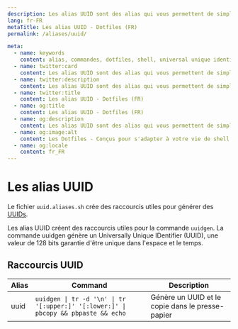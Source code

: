```yaml
---
description: Les alias UUID sont des alias qui vous permettent de simplifier l'utilisation de la commande UUID. UUID est une commande qui permet de générer des UUID.
lang: fr-FR
metaTitle: Les alias UUID - Dotfiles (FR)
permalink: /aliases/uuid/

meta:
  - name: keywords
    content: alias, commandes, dotfiles, shell, universal unique identifier, uuid, uuidgen
  - name: twitter:card
    content: Les alias UUID sont des alias qui vous permettent de simplifier l'utilisation de la commande UUID. UUID est une commande qui permet de générer des UUID.
  - name: twitter:description
    content: Les alias UUID sont des alias qui vous permettent de simplifier l'utilisation de la commande UUID. UUID est une commande qui permet de générer des UUID.
  - name: twitter:title
    content: Les alias UUID - Dotfiles (FR)
  - name: og:title
    content: Les alias UUID - Dotfiles (FR)
  - name: og:description
    content: Les alias UUID sont des alias qui vous permettent de simplifier l'utilisation de la commande UUID.UUID est une commande qui permet de générer des UUID.
  - name: og:image:alt
    content: Les Dotfiles - Conçus pour s'adapter à votre vie de shell
  - name: og:locale
    content: fr_FR
---
```


# Les alias UUID

Le fichier `uuid.aliases.sh` crée des raccourcis utiles pour générer des
[UUIDs](https://fr.wikipedia.org/wiki/Universally_unique_identifier).

Les alias UUID créent des raccourcis utiles pour la commande `uuidgen`. La
commande uuidgen génère un Universally Unique IDentifier (UUID), une valeur de
128 bits garantie d'être unique dans l'espace et le temps.

## Raccourcis UUID

| Alias | Command | Description |
| ----- | ----- | ----- |
| uuid | `uuidgen \| tr -d '\n' \| tr '[:upper:]' '[:lower:]' \| pbcopy && pbpaste && echo` | Génère un UUID et le copie dans le presse-papier |
